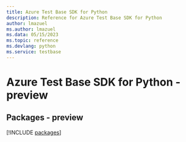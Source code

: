 ```yaml
---
title: Azure Test Base SDK for Python
description: Reference for Azure Test Base SDK for Python
author: lmazuel
ms.author: lmazuel
ms.data: 05/15/2023
ms.topic: reference
ms.devlang: python
ms.service: testbase
---
```

# Azure Test Base SDK for Python - preview
## Packages - preview
[!INCLUDE [packages](test-base-index.md)]